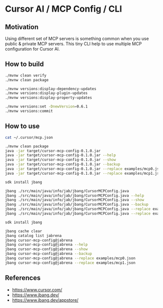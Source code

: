 # Cursor AI / MCP Config / CLI

## Motivation

Using different set of MCP servers is something common when you use public & private MCP servers. This tiny CLI help to use multiple MCP configuration for Cursor AI.

## How to build

```bash
./mvnw clean verify
./mvnw clean package

./mvnw versions:display-dependency-updates
./mvnw versions:display-plugin-updates
./mvnw versions:display-property-updates

./mvnw versions:set -DnewVersion=0.6.1
./mvnw versions:commit
```

## How to use

```bash
cat ~/.cursor/mcp.json

./mvnw clean package
java -jar target/cursor-mcp-config-0.1.0.jar
java -jar target/cursor-mcp-config-0.1.0.jar --help
java -jar target/cursor-mcp-config-0.1.0.jar --show
java -jar target/cursor-mcp-config-0.1.0.jar --backup
java -jar target/cursor-mcp-config-0.1.0.jar --replace examples/mcp0.json
java -jar target/cursor-mcp-config-0.1.0.jar --replace examples/mcp1.json

sdk install jbang

jbang ./src/main/java/info/jab/jbang/CursorMCPConfig.java
jbang ./src/main/java/info/jab/jbang/CursorMCPConfig.java --help
jbang ./src/main/java/info/jab/jbang/CursorMCPConfig.java --show
jbang ./src/main/java/info/jab/jbang/CursorMCPConfig.java --backup
jbang ./src/main/java/info/jab/jbang/CursorMCPConfig.java --replace examples/mcp0.json
jbang ./src/main/java/info/jab/jbang/CursorMCPConfig.java --replace examples/mcp1.json

sdk install jbang

jbang cache clear
jbang catalog list jabrena
jbang cursor-mcp-config@jabrena 
jbang cursor-mcp-config@jabrena --help
jbang cursor-mcp-config@jabrena --show
jbang cursor-mcp-config@jabrena --backup
jbang cursor-mcp-config@jabrena --replace examples/mcp0.json
jbang cursor-mcp-config@jabrena --replace examples/mcp1.json
```

## References

- https://www.cursor.com/
- https://www.jbang.dev/
- https://www.jbang.dev/appstore/
